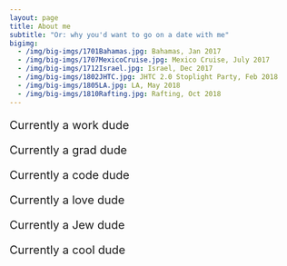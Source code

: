 ```yaml
---
layout: page
title: About me
subtitle: "Or: why you'd want to go on a date with me"
bigimg:
  - /img/big-imgs/1701Bahamas.jpg: Bahamas, Jan 2017
  - /img/big-imgs/1707MexicoCruise.jpg: Mexico Cruise, July 2017
  - /img/big-imgs/1712Israel.jpg: Israel, Dec 2017
  - /img/big-imgs/1802JHTC.jpg: JHTC 2.0 Stoplight Party, Feb 2018
  - /img/big-imgs/1805LA.jpg: LA, May 2018
  - /img/big-imgs/1810Rafting.jpg: Rafting, Oct 2018
---
```


<div class="row">
    <span style="font-size: 20px;">
        <p><div class="col-sm-1 col-xs-1"><span class="fa fa-briefcase" style="font-size: 1.2em;"></span></div>
        <div class="col-sm-offset-1 col-xs-offset-2">
        Currently a work dude
        </div></p>
        <p><div class="col-sm-1 col-xs-1"><span class="fa fa-graduation-cap" style="font-size: 1.2em;"></span></div>
        <div class="col-sm-offset-1 col-xs-offset-2">
        Currently a grad dude
        </div></p>
        <p><div class="col-sm-1 col-xs-1"><span class="fa fa-code" style="font-size: 1.2em;"></span></div>
        <div class="col-sm-offset-1 col-xs-offset-2">
        Currently a code dude
        </div></p>
        <p><div class="col-sm-1 col-xs-1"><span class="fa fa-heart" style="font-size: 1.2em;"></span></div>
        <div class="col-sm-offset-1 col-xs-offset-2">
        Currently a love dude
        </div></p>
        <p><div class="col-sm-1 col-xs-1"><span class="fa fa-star-of-david" style="font-size: 1.2em;"></span></div>
        <div class="col-sm-offset-1 col-xs-offset-2">
        Currently a Jew dude
        </div></p>
        <p><div class="col-sm-1 col-xs-1"><span class="fa fa-globe about-icon" style="font-size: 1.2em;"></span></div>
        <div class="col-sm-offset-1 col-xs-offset-2">
        Currently a cool dude
        </div></p>
    </span>
</div>